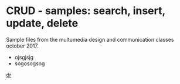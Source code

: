 CRUD - samples: search, insert, update, delete
==============================================

Sample files from the multumedia design and communication classes october 2017.

* ojsgjsjg
* sogosogsog

[dr](http://www.dr.dk)
